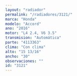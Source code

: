 ```yaml
---
layout: "radiador"
permalink: "/radiadores/3121/"
marca: "Honda"
modelo: "Accord"
ano: "2016"
motor: "L4 2.4, V6 3.5"
transmision: "Automática"
parte: "4113363"
clima: "Con clima"
alto: "15 13/16"
ancho: "30"
observaciones: ""
id: "3121"
---
```



